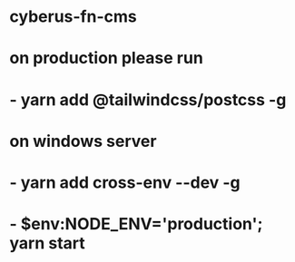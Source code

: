 # cyberus-fn-cms

# on production please run
# - yarn add @tailwindcss/postcss -g
# on windows server
# - yarn add cross-env --dev -g
# - $env:NODE_ENV='production'; yarn start